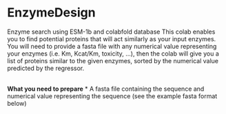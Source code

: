# EnzymeDesign

Enzyme search using ESM-1b and colabfold database
This colab enables you to find potential proteins that will act similarly as your input enzymes. You will need to provide a fasta file with any numerical value representing your enzymes (i.e. Km, Kcat/Km, toxicity, ...), then the colab will give you a list of proteins similar to the given enzymes, sorted by the numerical value predicted by the regressor.

<br>
<b>What you need to prepare</b>
* A fasta file containing the sequence and numerical value representing the sequence (see the example fasta format below)

